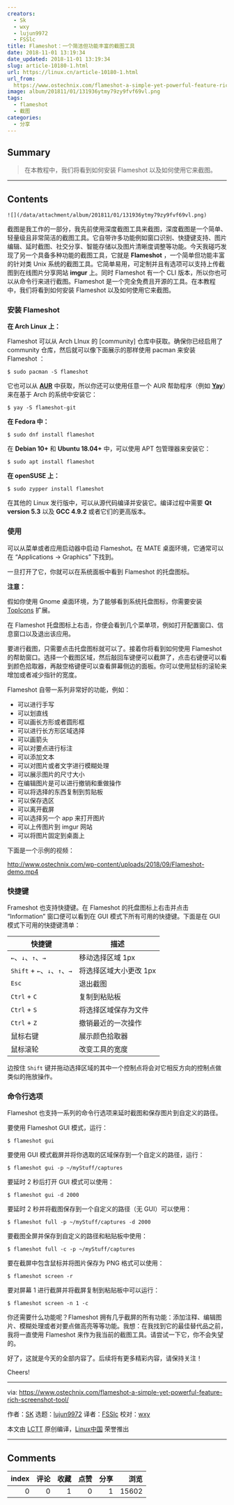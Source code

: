 ```yaml
---
creators:
  - Sk
  - wxy
  - lujun9972
  - FSSlc
title: Flameshot：一个简洁但功能丰富的截图工具
date: 2018-11-01 13:19:34
date_updated: 2018-11-01 13:19:34
slug: article-10180-1.html
url: https://linux.cn/article-10180-1.html
url_from: 
  https://www.ostechnix.com/flameshot-a-simple-yet-powerful-feature-rich-screenshot-tool/
image: album/201811/01/131936ytmy79zy9fvf69vl.png
tags:
  - flameshot
  - 截图
categories:
  - 分享
---
```


## Summary

> 在本教程中，我们将看到如何安装 Flameshot 以及如何使用它来截图。

***

<!-- more -->

## Contents

`![](/data/attachment/album/201811/01/131936ytmy79zy9fvf69vl.png)`

截图是我工作的一部分，我先前使用深度截图工具来截图，深度截图是一个简单、轻量级且非常简洁的截图工具。它自带许多功能例如窗口识别、快捷键支持、图片编辑、延时截图、社交分享、智能存储以及图片清晰度调整等功能。今天我碰巧发现了另一个具备多种功能的截图工具，它就是 **Flameshot** ，一个简单但功能丰富的针对类 Unix 系统的截图工具。它简单易用，可定制并且有选项可以支持上传截图到在线图片分享网站 **imgur** 上。同时 Flameshot 有一个 CLI 版本，所以你也可以从命令行来进行截图。Flameshot 是一个完全免费且开源的工具。在本教程中，我们将看到如何安装 Flameshot 以及如何使用它来截图。

### 安装 Flameshot

**在 Arch Linux 上：**

Flameshot 可以从 Arch LInux 的 [community] 仓库中获取。确保你已经启用了 community 仓库，然后就可以像下面展示的那样使用 pacman 来安装 Flameshot ：

```shell
$ sudo pacman -S flameshot
```

它也可以从 [**AUR**](https://aur.archlinux.org/packages/flameshot-git) 中获取，所以你还可以使用任意一个 AUR 帮助程序（例如 [**Yay**](https://www.ostechnix.com/yay-found-yet-another-reliable-aur-helper/)）来在基于 Arch 的系统中安装它：

```shell
$ yay -S flameshot-git
```

**在 Fedora 中：**

```shell
$ sudo dnf install flameshot
```

在 **Debian 10+** 和 **Ubuntu 18.04+** 中，可以使用 APT 包管理器来安装它：

```shell
$ sudo apt install flameshot
```

**在 openSUSE 上：**

```shell
$ sudo zypper install flameshot
```

在其他的 Linux 发行版中，可以从源代码编译并安装它。编译过程中需要 **Qt version 5.3** 以及 **GCC 4.9.2** 或者它们的更高版本。

### 使用

可以从菜单或者应用启动器中启动 Flameshot。在 MATE 桌面环境，它通常可以在 “Applications -> Graphics” 下找到。

一旦打开了它，你就可以在系统面板中看到 Flameshot 的托盘图标。

**注意：**

假如你使用 Gnome 桌面环境，为了能够看到系统托盘图标，你需要安装 [TopIcons](https://extensions.gnome.org/extension/1031/topicons/) 扩展。

在 Flameshot 托盘图标上右击，你便会看到几个菜单项，例如打开配置窗口、信息窗口以及退出该应用。

要进行截图，只需要点击托盘图标就可以了。接着你将看到如何使用 Flameshot 的帮助窗口。选择一个截图区域，然后敲回车键便可以截屏了，点击右键便可以看到颜色拾取器，再敲空格键便可以查看屏幕侧边的面板。你可以使用鼠标的滚轮来增加或者减少指针的宽度。

Flameshot 自带一系列非常好的功能，例如：

* 可以进行手写
* 可以划直线
* 可以画长方形或者圆形框
* 可以进行长方形区域选择
* 可以画箭头
* 可以对要点进行标注
* 可以添加文本
* 可以对图片或者文字进行模糊处理
* 可以展示图片的尺寸大小
* 在编辑图片是可以进行撤销和重做操作
* 可以将选择的东西复制到剪贴板
* 可以保存选区
* 可以离开截屏
* 可以选择另一个 app 来打开图片
* 可以上传图片到 imgur 网站
* 可以将图片固定到桌面上

下面是一个示例的视频：

<http://www.ostechnix.com/wp-content/uploads/2018/09/Flameshot-demo.mp4>

### 快捷键

Frameshot 也支持快捷键。在 Flameshot 的托盘图标上右击并点击 “Information” 窗口便可以看到在 GUI 模式下所有可用的快捷键。下面是在 GUI 模式下可用的快捷键清单：

| 快捷键 | 描述 |
| --- | --- |
| `←`、`↓`、`↑`、`→` | 移动选择区域 1px |
| `Shift` + `←`、`↓`、`↑`、`→` | 将选择区域大小更改 1px |
| `Esc` | 退出截图 |
| `Ctrl` + `C` | 复制到粘贴板 |
| `Ctrl` + `S` | 将选择区域保存为文件 |
| `Ctrl` + `Z` | 撤销最近的一次操作 |
| 鼠标右键 | 展示颜色拾取器 |
| 鼠标滚轮 | 改变工具的宽度 |

边按住 `Shift` 键并拖动选择区域的其中一个控制点将会对它相反方向的控制点做类似的拖放操作。

### 命令行选项

Flameshot 也支持一系列的命令行选项来延时截图和保存图片到自定义的路径。

要使用 Flameshot GUI 模式，运行：

```shell
$ flameshot gui
```

要使用 GUI 模式截屏并将你选取的区域保存到一个自定义的路径，运行：

```shell
$ flameshot gui -p ~/myStuff/captures
```

要延时 2 秒后打开 GUI 模式可以使用：

```shell
$ flameshot gui -d 2000
```

要延时 2 秒并将截图保存到一个自定义的路径（无 GUI）可以使用：

```shell
$ flameshot full -p ~/myStuff/captures -d 2000
```

要截图全屏并保存到自定义的路径和粘贴板中使用：

```shell
$ flameshot full -c -p ~/myStuff/captures
```

要在截屏中包含鼠标并将图片保存为 PNG 格式可以使用：

```shell
$ flameshot screen -r
```

要对屏幕 1 进行截屏并将截屏复制到粘贴板中可以运行：

```shell
$ flameshot screen -n 1 -c
```

你还需要什么功能呢？Flameshot 拥有几乎截屏的所有功能：添加注释、编辑图片、模糊处理或者对要点做高亮等等功能。我想：在我找到它的最佳替代品之前，我将一直使用 Flameshot 来作为我当前的截图工具。请尝试一下它，你不会失望的。

好了，这就是今天的全部内容了。后续将有更多精彩内容，请保持关注！

Cheers!

---

via: <https://www.ostechnix.com/flameshot-a-simple-yet-powerful-feature-rich-screenshot-tool/>

作者：[SK](https://www.ostechnix.com/author/sk/) 选题：[lujun9972](https://github.com/lujun9972) 译者：[FSSlc](https://github.com/FSSlc) 校对：[wxy](https://github.com/wxy)

本文由 [LCTT](https://github.com/LCTT/TranslateProject) 原创编译，[Linux中国](https://linux.cn/) 荣誉推出

***

## Comments


|   index |   评论 |   收藏 |   点赞 |   分享 |   浏览 |
|--------:|-------:|-------:|-------:|-------:|-------:|
|       0 |      0 |      1 |      0 |      1 |  15602 |
